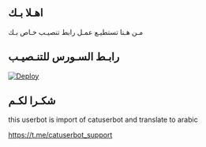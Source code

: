 ## اهـلا بـك
مـن هـنا تستطيـع عمـل رابط تنصيـب خـاص بـك

## رابـط السـورس للتنـصيـب

[![Deploy](https://www.herokucdn.com/deploy/button.svg)](https://heroku.com/deploy?template=https://github.com/cobta6376/jmthon)

## شكـرا لكـم 


this userbot is import of catuserbot and translate to arabic

https://t.me/catuserbot_support
